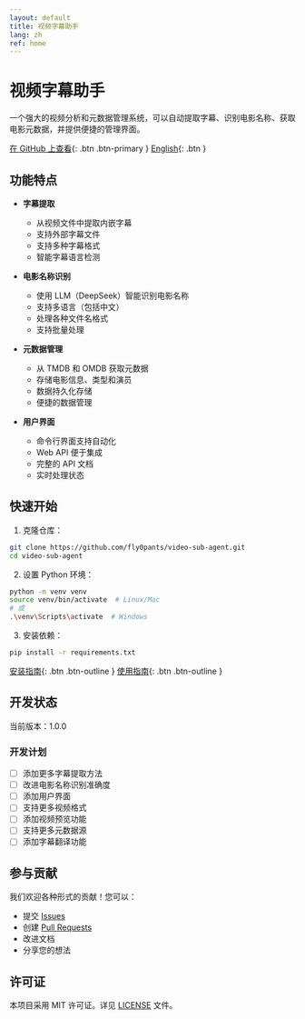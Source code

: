 ```yaml
---
layout: default
title: 视频字幕助手
lang: zh
ref: home
---
```


# 视频字幕助手

一个强大的视频分析和元数据管理系统，可以自动提取字幕、识别电影名称、获取电影元数据，并提供便捷的管理界面。

[在 GitHub 上查看](https://github.com/fly0pants/video-sub-agent){: .btn .btn-primary }
[English](../){: .btn }

## 功能特点

- **字幕提取**

  - 从视频文件中提取内嵌字幕
  - 支持外部字幕文件
  - 支持多种字幕格式
  - 智能字幕语言检测

- **电影名称识别**

  - 使用 LLM（DeepSeek）智能识别电影名称
  - 支持多语言（包括中文）
  - 处理各种文件名格式
  - 支持批量处理

- **元数据管理**

  - 从 TMDB 和 OMDB 获取元数据
  - 存储电影信息、类型和演员
  - 数据持久化存储
  - 便捷的数据管理

- **用户界面**
  - 命令行界面支持自动化
  - Web API 便于集成
  - 完整的 API 文档
  - 实时处理状态

## 快速开始

1. 克隆仓库：

```bash
git clone https://github.com/fly0pants/video-sub-agent.git
cd video-sub-agent
```

2. 设置 Python 环境：

```bash
python -m venv venv
source venv/bin/activate  # Linux/Mac
# 或
.\venv\Scripts\activate  # Windows
```

3. 安装依赖：

```bash
pip install -r requirements.txt
```

[安装指南](./installation){: .btn .btn-outline }
[使用指南](./usage){: .btn .btn-outline }

## 开发状态

当前版本：1.0.0

### 开发计划

- [ ] 添加更多字幕提取方法
- [ ] 改进电影名称识别准确度
- [ ] 添加用户界面
- [ ] 支持更多视频格式
- [ ] 添加视频预览功能
- [ ] 支持更多元数据源
- [ ] 添加字幕翻译功能

## 参与贡献

我们欢迎各种形式的贡献！您可以：

- 提交 [Issues](https://github.com/fly0pants/video-sub-agent/issues)
- 创建 [Pull Requests](https://github.com/fly0pants/video-sub-agent/pulls)
- 改进文档
- 分享您的想法

## 许可证

本项目采用 MIT 许可证。详见 [LICENSE](https://github.com/fly0pants/video-sub-agent/blob/main/LICENSE) 文件。
